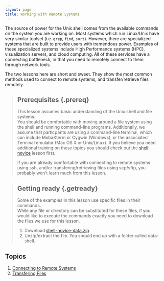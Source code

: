 ```yaml
---
layout: page
title: Working with Remote Systems
---
```



The source of power for the Unix shell comes from the available commands on the 
system you are working on.  Most systems which run Linux/Unix have very similar 
toolset (i.e. `grep`, `find`, `sort`).  However, there are specialized systems 
that are built to provide users with tremendous power.  Examples of these 
specialized systems include High Performance systems (HPC), visualization 
servers, and cloud computing.  All of these services have a connecting 
bottleneck, in that you need to remotely connect to them through network tools.  


The two lessons here are short and sweet.  They show the most common methods 
used to connect to remote systems, and transfer/retrieve files remotely.

> ## Prerequisites {.prereq}
>
> This lesson assumes basic understanding of the Unix shell and file systems.  
> You should be comfortable with moving around a file system using the shell 
> and running command-line programs.  Additionally, we assume that particpants 
> are using a command-line terminal, which can include MobaXterm or Cygwin 
> (Windows), or the associated Terminal emulator (Mac OS X or Unix/Linux).  If 
> you believe you need additional training on these topics you should check out 
> the [shell novice](https://swcarpentry.github.io/shell-novice) lesson first.
>
> If you are already comfortable with connecting to remote systems using ssh, 
> and/or transfering/retrieving files using scp/sftp, you probably won't learn 
> much from this lesson.

> ## Getting ready {.getready}
>
> Some of the examples in this lesson use specific files in their commands.  
> While any file or directory can be substituted for these files, if you would 
> like to execute the commands exactly you need to download the files we use 
> for this lesson.
>
> 1. Download [shell-novice-data.zip](shell-novice-data.zip).
> 2. Unzip/extract the file.  You should end up with a folder called 
>    data-shell.


## Topics

1. [Connecting to Remote Systems](00-connect.html)
2. [Transfering Files](01-transfer.html)


